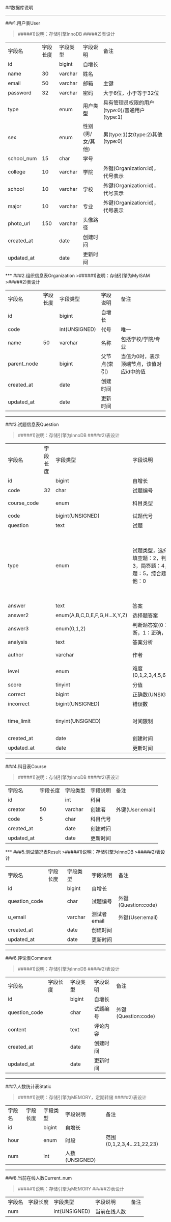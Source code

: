 ##数据库说明
***
###1.用户表User
>#####1)说明：存储引擎InnoDB
>#####2)表设计

<table>
    <tr>
        <td>字段名</td>
        <td>字段长度</td>
        <td>字段类型</td>
        <td>字段说明</td>
        <td>备注</td>
    </tr>
    <tr>
        <td>id</td>
        <td></td>
        <td>bigint</td>
        <td>自增长</td>
        <td></td>
    </tr>
    <tr>
        <td>name</td>
        <td>30</td>
        <td>varchar</td>
        <td>姓名</td>
        <td></td>
    </tr>
    <tr>
        <td>email</td>
        <td>50</td>
        <td>varchar</td>
        <td>邮箱</td>
        <td>主键</td>
    </tr>
    <tr>
        <td>password</td>
        <td>32</td>
        <td>varchar</td>
        <td>密码</td>
        <td>大于6位，小于等于32位</td>
    </tr>
    <tr>
        <td>type</td>
        <td></td>
        <td>enum</td>
        <td>用户类型</td>
        <td>具有管理员权限的用户(type:0)/普通用户(type:1)</td>
    </tr>
    <tr>
        <td>sex</td>
        <td></td>
        <td>enum</td>
        <td>性别(男/女/其他)</td>
        <td>男(type:1)女(type:2)其他(type:0)</td>
    </tr>
    <tr>
        <td>school_num</td>
        <td>15</td>
        <td>char</td>
        <td>学号</td>
        <td></td>
    </tr>
    <tr>
        <td>college</td>
        <td>10</td>
        <td>varchar</td>
        <td>学院</td>
        <td>外键(Organization:id)，代号表示</td>
    </tr>
    <tr>
        <td>school</td>
        <td>10</td>
        <td>varchar</td>
        <td>学校</td>
        <td>外键(Organization:id)，代号表示</td>
    </tr>
    <tr>
        <td>major</td>
        <td>10</td>
        <td>varchar</td>
        <td>专业</td>
        <td>外键(Organization:id)，代号表示</td>
    </tr>
    <tr>
        <td>photo_url</td>
        <td>150</td>
        <td>varchar</td>
        <td>头像路径</td>
        <td></td>
    </tr>
    <tr>
        <td>created_at</td>
        <td></td>
        <td>date</td>
        <td>创建时间</td>
        <td></td>
    </tr><tr>
        <td>updated_at</td>
        <td></td>
        <td>date</td>
        <td>更新时间</td>
        <td></td>
    </tr>
</table>
***
###2.组织信息表Organization
>#####1)说明：存储引擎为MyISAM
>#####2)表设计

<table>
    <tr>
        <td>字段名</td>
        <td>字段长度</td>
        <td>字段类型</td>
        <td>字段说明</td>
        <td>备注</td>
    </tr>
    <tr>
        <td>id</td>
        <td></td>
        <td>bigint</td>
        <td>自增长</td>
        <td></td>
    </tr>
    <tr>
        <td>code</td>
        <td></td>
        <td>int(UNSIGNED)</td>
        <td>代号</td>
        <td>唯一</td>
    </tr>
    <tr>
        <td>name</td>
        <td>50</td>
        <td>varchar</td>
        <td>名称</td>
        <td>包括学校/学院/专业</td>
    </tr>
    <tr>
        <td>parent_node</td>
        <td></td>
        <td>bigint</td>
        <td>父节点(索引)</td>
        <td>当值为0时，表示顶端节点，该值对应id中的值</td>
    <tr>
        <td>created_at</td>
        <td></td>
        <td>date</td>
        <td>创建时间</td>
        <td></td>
    </tr><tr>
        <td>updated_at</td>
        <td></td>
        <td>date</td>
        <td>更新时间</td>
        <td></td>
    </tr>
</table>



***
###3.试题信息表Question
>#####1)说明：存储引擎为InnoDB
>#####2)表设计

<table>
    <tr>
        <td>字段名</td>
        <td>字段长度</td>
        <td>字段类型</td>
        <td>字段说明</td>
        <td>备注</td>
    </tr>
    <tr>
        <td>id</td>
        <td></td>
        <td>bigint</td>
        <td>自增长</td>
        <td></td>
    </tr>
    <tr>
        <td>code</td>
        <td>32</td>
        <td>char</td>
        <td>试题编号</td>
        <td>唯一</td>
    </tr>
    <tr>
        <td>course_code</td>
        <td></td>
        <td>enum</td>
        <td>科目类型</td>
        <td>外键(Course:code)</td>
    </tr>
    <tr>
        <td>code</td>
        <td></td>
        <td>bigint(UNSIGNED)</td>
        <td>试题代号</td>
        <td></td>
    </tr>
    <tr>
        <td>question</td>
        <td></td>
        <td>text</td>
        <td>试题</td>
        <td></td>
    </tr>
    <tr>
        <td>type</td>
        <td></td>
        <td>enum</td>
        <td>试题类型，选择题：1，填空题：2，判断题：3，简答题：4，计算题：5，综合题：6，其他：0</td>
        <td>当试题类型为选择题时，对应的答案为answer2，判断题对应的答案为answer3，其余对应的答案为answer</td>
    </tr>
    <tr>
        <td>answer</td>
        <td></td>
        <td>text</td>
        <td>答案</td>
        <td></td>
    </tr>
    <tr>
        <td>answer2</td>
        <td></td>
        <td>enum(A,B,C,D,E,F,G,H...X,Y,Z)</td>
        <td>选择题答案</td>
        <td></td>
    </tr>
    <tr>
        <td>answer3</td>
        <td></td>
        <td>enum(0,1,2)</td>
        <td>判断题答案(0：为无法判断，1：正确，2：错误)</td>
        <td></td>
    </tr>
    <tr>
        <td>analysis</td>
        <td></td>
        <td>text</td>
        <td>答案分析</td>
        <td></td>
    </tr>
    <tr>
        <td>author</td>
        <td></td>
        <td>varchar</td>
        <td>作者</td>
        <td>外键(User:email)</td>
    </tr>
    <tr>
        <td>level</td>
        <td></td>
        <td>enum</td>
        <td>难度(0,1,2,3,4,5,6,7,8,9,10)</td>
        <td>0代表10级以上</td>
    </tr>
    <tr>
        <td>score</td>
        <td></td>
        <td>tinyint</td>
        <td>分值</td>
        <td>默认为零</td>
    </tr>
    <tr>
        <td>correct</td>
        <td></td>
        <td>bigint</td>
        <td>正确数(UNSIGNED)</td>
        <td></td>
    </tr>
    <tr>
        <td>incorrect</td>
        <td></td>
        <td>bigint(UNSIGNED)</td>
        <td>错误数</td>
        <td></td>
    </tr>
    <tr>
        <td>time_limit</td>
        <td></td>
        <td>tinyint(UNSIGNED)</td>
        <td>时间限制</td>
        <td>单位为分钟，默认为0，即无时间限制</td>
    </tr>
    <tr>
        <td>created_at</td>
        <td></td>
        <td>date</td>
        <td>创建时间</td>
        <td></td>
    </tr>
    <tr>
        <td>updated_at</td>
        <td></td>
        <td>date</td>
        <td>更新时间</td>
        <td></td>
    </tr>
</table>

***
###4.科目表Course
>#####1)说明：存储引擎为InnoDB
>#####2)表设计

<table>
    <tr>
        <td>字段名</td>
        <td>字段长度</td>
        <td>字段类型</td>
        <td>字段说明</td>
        <td>备注</td>
    </tr>
    <tr>
        <td>id</td>
        <td></td>
        <td>int</td>
        <td>科目</td>
        <td></td>
    </tr>
    <tr>
        <td>creator</td>
        <td>50</td>
        <td>varchar</td>
        <td>创建者</td>
        <td>外键(User:email)</td>
    </tr>
    <tr>
        <td>code</td>
        <td>5</td>
        <td>char</td>
        <td>科目代号</td>
        <td></td>
    </tr>
    <tr>
        <td>created_at</td>
        <td></td>
        <td>date</td>
        <td>创建时间</td>
        <td></td>
    </tr>
    <tr>
        <td>updated_at</td>
        <td></td>
        <td>date</td>
        <td>更新时间</td>
        <td></td>
    </tr>
</table>
***
###5.测试情况表Result
>#####1)说明：存储引擎为InnoDB
>#####2)表设计

<table>
    <tr>
        <td>字段名</td>
        <td>字段长度</td>
        <td>字段类型</td>
        <td>字段说明</td>
        <td>备注</td>
    </tr>
    <tr>
        <td>id</td>
        <td></td>
        <td>bigint</td>
        <td>自增长</td>
        <td></td>
    </tr>
    <tr>
        <td>question_code</td>
        <td></td>
        <td>char</td>
        <td>试题编号</td>
        <td>外键(Question:code)</td>
    </tr>
    <tr>
        <td>u_email</td>
        <td></td>
        <td>varchar</td>
        <td>测试者email</td>
        <td>外键(User:email)</td>
    </tr>
    <tr>
        <td>created_at</td>
        <td></td>
        <td>date</td>
        <td>创建时间</td>
        <td></td>
    </tr>
    <tr>
        <td>updated_at</td>
        <td></td>
        <td>date</td>
        <td>更新时间</td>
        <td></td>
    </tr>
</table>

***
###6.评论表Comment
>#####1)说明：存储引擎为InnoDB
>#####2)表设计

<table>
    <tr>
        <td>字段名</td>
        <td>字段长度</td>
        <td>字段类型</td>
        <td>字段说明</td>
        <td>备注</td>
    </tr>
    <tr>
        <td>id</td>
        <td></td>
        <td>bigint</td>
        <td>自增长</td>
        <td></td>
    </tr>
    <tr>
        <td>question_code</td>
        <td></td>
        <td>char</td>
        <td>试题编号</td>
        <td>外键(Question:code)</td>
    </tr>
    <tr>
        <td>content</td>
        <td></td>
        <td>text</td>
        <td>评论内容</td>
        <td></td>
    </tr>
    <tr>
        <td>created_at</td>
        <td></td>
        <td>date</td>
        <td>创建时间</td>
        <td></td>
    </tr>
    <tr>
        <td>updated_at</td>
        <td></td>
        <td>date</td>
        <td>更新时间</td>
        <td></td>
    </tr>
</table>

***
###7.人数统计表Static
>#####1)说明：存储引擎为MEMORY，定期转储
>#####2)表设计
<table>
    <tr>
        <td>字段名</td>
        <td>字段长度</td>
        <td>字段类型</td>
        <td>字段说明</td>
        <td>备注</td>
    </tr>
    <tr>
        <td>id</td>
        <td></td>
        <td>bigint</td>
        <td>自增长</td>
        <td></td>
    </tr>
    <tr>
        <td>hour</td>
        <td></td>
        <td>enum</td>
        <td>时段</td>
        <td>范围(0,1,2,3,4...21,22,23)</td>
    </tr>
    <tr>
        <td>num</td>
        <td></td>
        <td>int</td>
        <td>人数(UNSIGNED)</td>
        <td></td>
    </tr>
</table>

***
###8.当前在线人数Current_num
>#####1)说明：存储引擎为MEMORY
>#####2)表设计

<table>
    <tr>
        <td>字段名</td>
        <td>字段长度</td>
        <td>字段类型</td>
        <td>字段说明</td>
        <td>备注</td>
    </tr>
    <tr>
        <td>num</td>
        <td></td>
        <td>int(UNSIGNED)</td>
        <td>当前在线人数</td>
        <td></td>
    </tr>
</table>
















